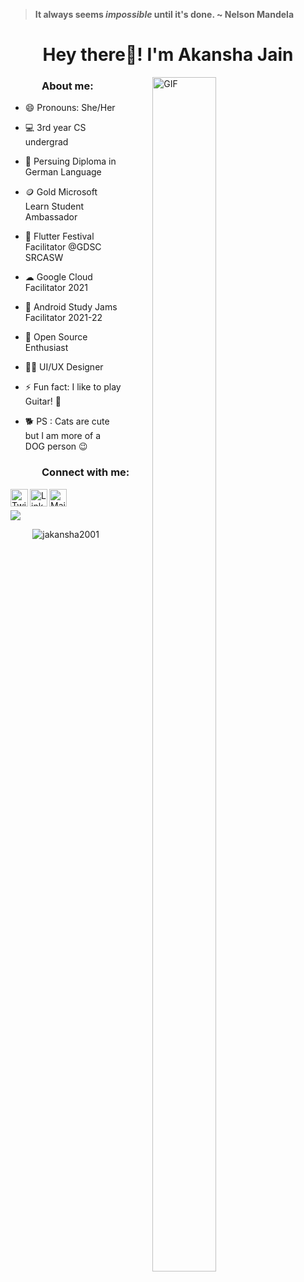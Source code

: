 > **It always seems *impossible* until it's done.  ~ Nelson Mandela**

<h1 align="center">Hey there👋! I'm Akansha Jain </h1>

<img align="right" alt="GIF" src="https://media.giphy.com/media/vzO0Vc8b2VBLi/giphy.gif?cid=790b761185acf68a17448f8c961ce7aeb953579021c560b9&rid=giphy.gif&ct=g" width="45%" height="70%" style="margin:0 50px;"> 

<!--### Hi there 👋
### 😄 Pronouns: -->
<h3 style="left: 50px; position:relative;">About me:</h3>

- 😄 Pronouns: She/Her
- 💻 3rd year CS undergrad
- 📖 Persuing Diploma in German Language

- 🪙 Gold Microsoft Learn Student Ambassador
- 💙 Flutter Festival Facilitator @GDSC SRCASW
- ☁  Google Cloud Facilitator 2021
- 📱 Android Study Jams Facilitator 2021-22
- 🤠 Open Source Enthusiast 
- 👩‍🎨 UI/UX Designer
- ⚡ Fun fact: I like to play Guitar! 🎸
- 🐕 PS : Cats are cute but I am more of a DOG person 😉

<h3 style="left: 50px; position:relative;">Connect with me:</h3> 

<a href="https://twitter.com/Akansha2001"><img src="https://img.shields.io/twitter/follow/Akansha2001?label=Twitter&logo=twitter&style=for-the-badge&color=blue" align="left" title="Twitter - Akansha Jain" alt="Twitter" height="28px" src="https://img.icons8.com/fluency/48/000000/twitter.png"/></a>
<a href="https://www.linkedin.com/in/akansha-jain-2001/"><img align="left" title="LinkedIn - Akansha Jain" alt="LinkedIn" height="28px" src="https://image.flaticon.com/icons/png/512/174/174857.png" /></a>
<a href="mailto:jakansha2001@gmail.com"><img align="left" title="Mail - Akansha Jain" alt="Mail" height="28px" src="https://image.flaticon.com/icons/png/512/281/281769.png" /></a>

<br>
<br>
<img 
   src="https://github-readme-stats.vercel.app/api?username=jakansha2001&show_icons=true&theme=tokyonight" 
/>

<p align="center"> <img src="https://komarev.com/ghpvc/?username=jakansha2001&label=visitors&color=blue&style=flat" alt="jakansha2001" /> </p>


<!--
**jakansha2001/jakansha2001** is a ✨ _special_ ✨ repository because its `README.md` (this file) appears on your GitHub profile.

Here are some ideas to get you started:

- 🔭 I’m currently working on ...
- 🌱 I’m currently learning ...
- 👯 I’m looking to collaborate on ...
- 🤔 I’m looking for help with ...
- 💬 Ask me about ...
- 📫 How to reach me: ...
- 😄 Pronouns: ...
- ⚡ Fun fact: ...
-->
